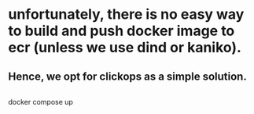 # unfortunately, there is no easy way to build and push docker image to ecr (unless we use dind or kaniko).

## Hence, we opt for clickops as a simple solution.


```

```
docker compose up 
